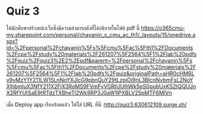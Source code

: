 # Quiz 3

ให้นักศึกษาสร้างหน้าเว็บซึ่งมีความสามารถดังที่ได้อธิบายในไฟล์ pdf นี้
https://o365cmu-my.sharepoint.com/personal/chayanin_s_cmu_ac_th1/_layouts/15/onedrive.aspx?id=%2Fpersonal%2Fchayanin%5Fs%5Fcmu%5Fac%5Fth1%2FDocuments%2Fcpe%2Fstudy%20materials%2F261207%5F2564%5F1%2Flab%20pdfs%2Fquiz%2Fquiz3%2E2%2Epdf&parent=%2Fpersonal%2Fchayanin%5Fs%5Fcmu%5Fac%5Fth1%2FDocuments%2Fcpe%2Fstudy%20materials%2F261207%5F2564%5F1%2Flab%20pdfs%2Fquiz&originalPath=aHR0cHM6Ly9vMzY1Y211LW15LnNoYXJlcG9pbnQuY29tLzpiOi9nL3BlcnNvbmFsL2NoYXlhbmluX3NfY211X2FjX3RoMS9FVmFyVGRtUUlhWk5pS0pubUxKS2tQQUJnX2RfYUtSaE9tRTdzTXBheTl2Wk9RP3J0aW1lPXBLV25pMTF6MlVn

เมื่อ Deploy app เรียบร้อยแล้ว ให้ใส่ URL ที่นี่ :http://quiz3.630612109.surge.sh/
